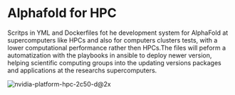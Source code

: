 # Alphafold for HPC 
Scritps in YML and Dockerfiles fot he development system for AlphaFold at supercomputers like HPCs and also for computers clusters tests, with a lower computational performance rather then HPCs.The files will peform a automatization with the playbooks in ansible to deploy newer version, helping scientific computing groups into the updating versions packages and applications at the researchs supercomputers. 

![nvidia-platform-hpc-2c50-d@2x](https://user-images.githubusercontent.com/45772937/186158833-87012ba4-cd46-44df-b6b7-192c2edc41e7.jpg)
